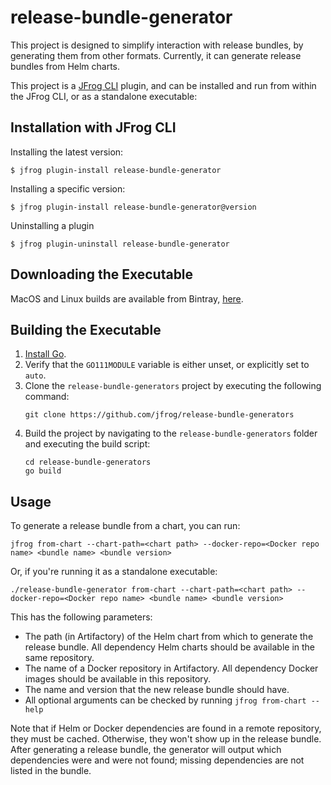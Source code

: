# release-bundle-generator

This project is designed to simplify interaction with release bundles, by
generating them from other formats. Currently, it can generate release bundles
from Helm charts.

This project is a [JFrog CLI](https://github.com/jfrog/jfrog-cli) plugin, and
can be installed and run from within the JFrog CLI, or as a standalone
executable:

## Installation with JFrog CLI
Installing the latest version:

`$ jfrog plugin-install release-bundle-generator`

Installing a specific version:

`$ jfrog plugin-install release-bundle-generator@version`

Uninstalling a plugin

`$ jfrog plugin-uninstall release-bundle-generator`

## Downloading the Executable

MacOS and Linux builds are available from Bintray,
[here](https://bintray.com/darthfennec/jfrog-release-bundle-generator/release-bundle-generator).

## Building the Executable

1. [Install Go](https://golang.org/doc/install).
2. Verify that the `GO111MODULE` variable is either unset, or explicitly set to
   `auto`.
3. Clone the `release-bundle-generators` project by executing the following command:
   ```
   git clone https://github.com/jfrog/release-bundle-generators
   ```
4. Build the project by navigating to the `release-bundle-generators` folder and
   executing the build script:
   ```
   cd release-bundle-generators
   go build
   ```

## Usage

To generate a release bundle from a chart, you can run:

``` shell
jfrog from-chart --chart-path=<chart path> --docker-repo=<Docker repo name> <bundle name> <bundle version>
```

Or, if you're running it as a standalone executable:

``` shell
./release-bundle-generator from-chart --chart-path=<chart path> --docker-repo=<Docker repo name> <bundle name> <bundle version>
```

This has the following parameters:
- The path (in Artifactory) of the Helm chart from which to generate the release
  bundle. All dependency Helm charts should be available in the same repository.
- The name of a Docker repository in Artifactory. All dependency Docker images
  should be available in this repository.
- The name and version that the new release bundle should have.
- All optional arguments can be checked by running `jfrog from-chart --help`

Note that if Helm or Docker dependencies are found in a remote repository, they
must be cached. Otherwise, they won't show up in the release bundle. After
generating a release bundle, the generator will output which dependencies were
and were not found; missing dependencies are not listed in the bundle.
